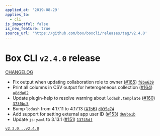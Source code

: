 ```yaml
---
applied_at: '2019-08-29'
applies_to:
  - cli
is_impactful: false
is_new_feature: true
source_url: 'https://github.com/box/boxcli/releases/tag/v2.4.0'
---
```

# Box CLI `v2.4.0` release

[CHANGELOG](https://github.com/box/boxcli/blob/master/CHANGELOG.md#240-2019-08-29)

- Fix output when updating collaboration role to owner ([#165](https://github.com/box/boxcli/pull/165))  [`f8be639`](https://github.com/box/boxcli/commit/f8be639)
- Print all columns in CSV output for heterogeneous collection ([#164](https://github.com/box/boxcli/pull/164))  [`a8dda02`](https://github.com/box/boxcli/commit/a8dda02)
- Update plugin-help to resolve warning about `lodash.template` ([#160](https://github.com/box/boxcli/pull/160))  [`3730bc5`](https://github.com/box/boxcli/commit/3730bc5)
- Bump `lodash` from 4.17.11 to 4.17.13 ([#156](https://github.com/box/boxcli/pull/156))  [`d035e74`](https://github.com/box/boxcli/commit/d035e74)
- Add support for setting external app user ID ([#153](https://github.com/box/boxcli/pull/153))  [`d68b61b`](https://github.com/box/boxcli/commit/d68b61b)
- Update `js-yaml` to 3.13.1 ([#151](https://github.com/box/boxcli/pull/151))  [`13745df`](https://github.com/box/boxcli/commit/13745df)

[`v2.3.0...v2.4.0`](https://github.com/box/boxcli/compare/`v2.3.0...v2.4.0`)
